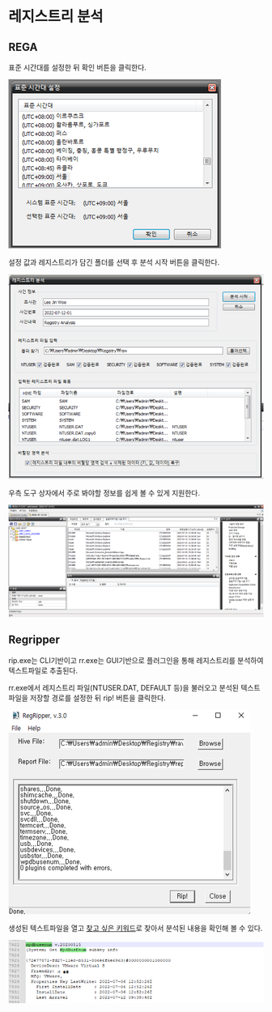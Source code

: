 # **레지스트리 분석**

## **REGA**

표준 시간대를 설정한 뒤 확인 버튼을 클릭한다.

![](images/2022-07-12-18-53-55.png)

설정 값과 레지스트리가 담긴 폴더를 선택 후 분석 시작 버튼을 클릭한다.

![](images/2022-07-12-18-58-57.png)

우측 도구 상자에서 주로 봐야할 정보를 쉽게 볼 수 있게 지원한다.

![](images/2022-07-12-19-03-19.png)

## **Regripper**

rip.exe는 CLI기반이고 rr.exe는 GUI기반으로 플러그인을 통해 레지스트리를 분석하여 텍스트파일로 추출된다.

rr.exe에서 레지스트리 파일(NTUSER.DAT, DEFAULT 등)을 불러오고 분석된 텍스트파일을 저장할 경로를 설정한 뒤 rip! 버튼을 클릭한다.

![](images/2022-07-12-19-34-00.png)

생성된 텍스트파일을 열고 [찾고 싶은 키워드](http://forensic.korea.ac.kr/DFWIKI/index.php/RegRipper)로 찾아서 분석된 내용을 확인해 볼 수 있다.

![](images/2022-07-12-19-45-27.png)